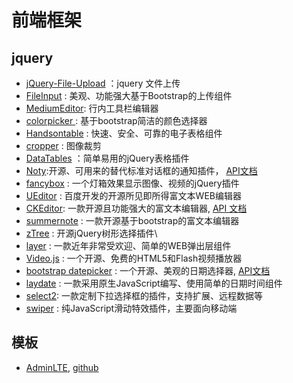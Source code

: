 # 前端框架

## jquery


- [jQuery-File-Upload](https://github.com/blueimp/jQuery-File-Upload)  ：jquery 文件上传
- [FileInput](http://plugins.krajee.com/file-input) : 美观、功能强大基于Bootstrap的上传组件
- [MediumEditor](https://github.com/yabwe/medium-editor): 行内工具栏编辑器
- [colorpicker ](https://github.com/farbelous/bootstrap-colorpicker): 基于bootstrap简洁的颜色选择器
- [Handsontable](https://github.com/handsontable/handsontable) : 快速、安全、可靠的电子表格组件
- [cropper](https://github.com/fengyuanchen/cropper) : 图像裁剪
- [DataTables](https://github.com/DataTables/DataTables) ：简单易用的jQuery表格插件
- [Noty](https://github.com/needim/noty):开源、可用来的替代标准对话框的通知插件， [API文档](https://ned.im/noty/)
- [fancybox](https://github.com/fancyapps/fancybox) : 一个灯箱效果显示图像、视频的jQuery插件
- [UEditor](http://ueditor.baidu.com/website/download.html) : 百度开发的开源所见即所得富文本WEB编辑器
- [CKEditor](https://ckeditor.com/download): 一款开源且功能强大的富文本编辑器, [API 文档](https://sdk.ckeditor.com/)
- [summernote](https://github.com/summernote/summernote/) : 一款开源基于bootstrap的富文本编辑器
- [zTree](https://gitee.com/zTree/zTree_v3) : 开源jQuery树形选择插件\
- [layer](http://layer.layui.com/) : 一款近年非常受欢迎、简单的WEB弹出层组件
- [Video.js](https://github.com/videojs/video.js) : 一个开源、免费的HTML5和Flash视频播放器
- [bootstrap datepicker](https://github.com/uxsolutions/bootstrap-datepicker) : 一个开源、美观的日期选择器, [API文档](https://bootstrap-datepicker.readthedocs.io/en/latest/index.html)
- [laydate](https://github.com/sentsin/laydate/) : 一款采用原生JavaScript编写、使用简单的日期时间组件
- [select2](https://github.com/select2/select2/tags): 一款定制下拉选择框的插件，支持扩展、远程数据等
- [swiper](http://www.swiper.com.cn/) : 纯JavaScript滑动特效插件，主要面向移动端
 
## 模板
- [AdminLTE](https://adminlte.io/), [github](https://github.com/almasaeed2010/AdminLTE)